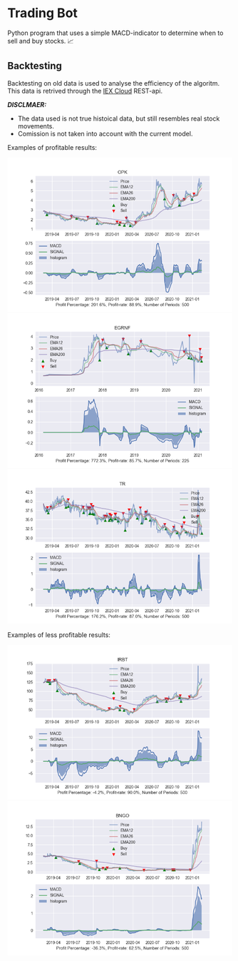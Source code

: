# Trading Bot
Python program that uses a simple MACD-indicator to determine when to sell and buy stocks. :chart_with_upwards_trend:

## Backtesting
Backtesting on old data is used to analyse the efficiency of the algoritm. This data is retrived through the [IEX Cloud](https://iexcloud.io/) REST-api.

***DISCLMAER:***
* The data used is not true histoical data, but still resembles real stock movements.
* Comission is not taken into account with the current model.

Examples of profitable results:

![plot](./figures/OPK_2021-02-15.png)
![plot](./figures/EGRNF_2021-02-15.png)
![plot](./figures/TR_2021-02-15.png)

Examples of less profitable results:

![plot](./figures/IRBT_2021-02-16.png)
![plot](./figures/BNGO_2021-02-15.png)

